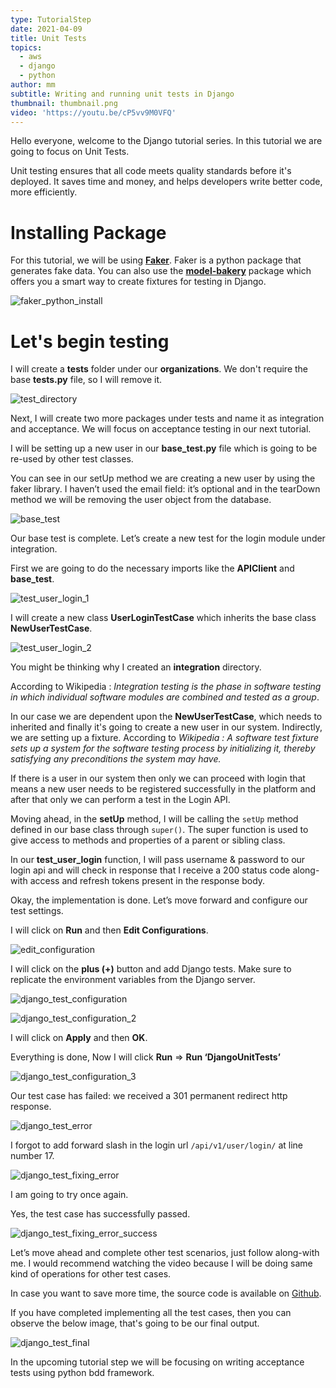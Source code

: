 ```yaml
---
type: TutorialStep
date: 2021-04-09
title: Unit Tests
topics:
  - aws
  - django
  - python
author: mm
subtitle: Writing and running unit tests in Django
thumbnail: thumbnail.png
video: 'https://youtu.be/cP5vv9M0VFQ'
---
```


Hello everyone, welcome to the Django tutorial series. In this tutorial we are going to focus on Unit Tests.

Unit testing ensures that all code meets quality standards before it's deployed. It saves time and money,
and helps developers write better code, more efficiently.

# Installing Package

For this tutorial, we will be using **[Faker](https://pypi.org/project/Faker/)**. Faker is a python package that generates
fake data. You can also use the **[model-bakery](https://pypi.org/project/model-bakery/)** package which offers you a smart way to
create fixtures for testing in Django.

![faker_python_install](steps/step1.png)

# Let's begin testing

I will create a **tests** folder under our **organizations**. We don't require the base **tests.py** file, so I will
remove it.

![test_directory](steps/step2.png)

Next, I will create two more packages under tests and name it as integration and acceptance. We will focus on acceptance testing in our next tutorial.

I will be setting up a new user in our **base_test.py** file which is going to be re-used by other test classes.

You can see in our setUp method we are creating a new user by using the faker library. I haven’t used the email field:
it’s optional and in the tearDown method we will be removing the user object from the database.

![base_test](steps/step3.png)

Our base test is complete. Let’s create a new test for the login module under integration.

First we are going to do the necessary imports like the **APIClient** and **base_test**.

![test_user_login_1](steps/step4.png)

I will create a new class **UserLoginTestCase** which inherits the base class **NewUserTestCase**.

![test_user_login_2](steps/step5.png)

You might be thinking why I created an **integration** directory.

According to Wikipedia : <em>Integration testing is the phase in
software testing in which individual software modules are combined and tested as a group</em>.

In our case we are dependent upon the **NewUserTestCase**, which needs to inherited and finally it's going to create a new user
in our system. Indirectly, we are setting up a fixture. According to <em>Wikipedia : A software test fixture sets up a
system for the software testing process by initializing it, thereby satisfying any preconditions the system may have.</em>

If there is a user in our system then only we can
proceed with login that means a new user needs to be registered successfully in the platform and after that only
we can perform a test in the Login API.

Moving ahead, in the **setUp** method, I will be calling the `setUp` method defined in our
base class through `super()`. The super function is used to give access to methods
and properties of a parent or sibling class.

In our **test_user_login** function, I will pass username & password to our login api and
will check in response that I receive a 200 status code along-with access and refresh tokens
present in the response body.

Okay, the implementation is done. Let’s move forward and configure our test settings.

I will click on **Run** and then **Edit Configurations**.

![edit_configuration](steps/step6.png)

I will click on the **plus (+)** button and add Django tests. Make sure to replicate the environment variables from the Django server.

![django_test_configuration](steps/step7.png)

![django_test_configuration_2](steps/step8.png)

I will click on **Apply** and then **OK**.

Everything is done, Now I will click **Run** ⇒  **Run ‘DjangoUnitTests’**

![django_test_configuration_3](steps/step9.png)

Our test case has failed: we received a 301 permanent redirect http response.

![django_test_error](steps/step10.png)

I forgot to add forward slash in the login url ```/api/v1/user/login/``` at line number 17.

![django_test_fixing_error](steps/step11.png)

I am going to try once again.

Yes, the test case has successfully passed.

![django_test_fixing_error_success](steps/step12.png)

Let’s move ahead and complete other test scenarios, just follow along-with me. I would recommend watching the video because
I will be doing same kind of operations for other test cases.

In case you want to save more time, the source code is available on [Github](https://github.com/mukulmantosh/SampleDemo).

If you have completed implementing all the test cases, then you can observe the below image, that's going to be our final output.

![django_test_final](steps/step13.png)

In the upcoming tutorial step we will be focusing on writing acceptance tests using python bdd framework.
